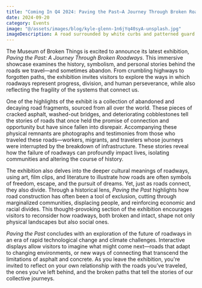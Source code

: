 ```yaml
---
title: "Coming In Q4 2024: Paving the Past—A Journey Through Broken Roadways"
date: 2024-09-20
category: Events
image: "@/assets/images/blog/kyle-glenn-1n6jYq40syA-unsplash.jpg"
imageDescription: A road surrounded by white curbs and patterned guard rails, surrounded by trees, with a tunnel visible in the distance.
---
```


The Museum of Broken Things is excited to announce its latest exhibition, *Paving the Past: A Journey Through Broken Roadways*. This immersive showcase examines the history, symbolism, and personal stories behind the roads we travel—and sometimes abandon. From crumbling highways to forgotten paths, the exhibition invites visitors to explore the ways in which roadways represent progress, division, and human perseverance, while also reflecting the fragility of the systems that connect us.

One of the highlights of the exhibit is a collection of abandoned and decaying road fragments, sourced from all over the world. These pieces of cracked asphalt, washed-out bridges, and deteriorating cobblestones tell the stories of roads that once held the promise of connection and opportunity but have since fallen into disrepair. Accompanying these physical remnants are photographs and testimonies from those who traveled these roads—workers, migrants, and travelers whose journeys were interrupted by the breakdown of infrastructure. These stories reveal how the failure of roadways can profoundly impact lives, isolating communities and altering the course of history.

The exhibition also delves into the deeper cultural meanings of roadways, using art, film clips, and literature to illustrate how roads are often symbols of freedom, escape, and the pursuit of dreams. Yet, just as roads connect, they also divide. Through a historical lens, *Paving the Past* highlights how road construction has often been a tool of exclusion, cutting through marginalized communities, displacing people, and reinforcing economic and racial divides. This thought-provoking section of the exhibition encourages visitors to reconsider how roadways, both broken and intact, shape not only physical landscapes but also social ones.

<cite>Paving the Past</cite> concludes with an exploration of the future of roadways in an era of rapid technological change and climate challenges. Interactive displays allow visitors to imagine what might come next—roads that adapt to changing environments, or new ways of connecting that transcend the limitations of asphalt and concrete. As you leave the exhibition, you're invited to reflect on your own relationship with the roads you’ve traveled, the ones you’ve left behind, and the broken paths that tell the stories of our collective journeys.